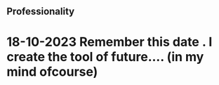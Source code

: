 ## Professionality
# 18-10-2023 Remember this date . I create the tool of future.... (in my mind ofcourse)
